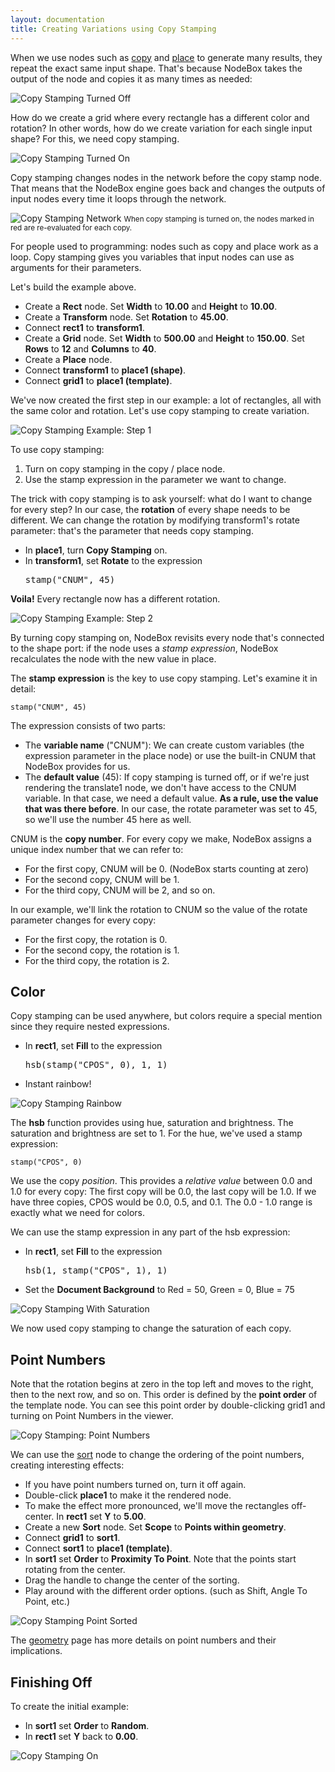 ```yaml
---
layout: documentation
title: Creating Variations using Copy Stamping
---
```

When we use nodes such as [copy](/documentation/nodes/copy.html) and [place](/documentation/nodes/place.html) to generate many results, they repeat the exact same input shape. That's because NodeBox takes the output of the node and copies it as many times as needed:

![Copy Stamping Turned Off](/media/img/using/copy-stamping-off.png)

How do we create a grid where every rectangle has a different color and rotation? In other words, how do we create variation for each single input shape? For this, we need copy stamping.

![Copy Stamping Turned On](/media/img/using/copy-stamping-on.png)

Copy stamping changes nodes in the network before the copy stamp node. That means that the NodeBox engine goes back and changes the outputs of input nodes every time it loops through the network.

![Copy Stamping Network](/media/img/using/copy-stamping-network.png)
<small>When copy stamping is turned on, the nodes marked in red are re-evaluated for each copy.</small>

For people used to programming: nodes such as copy and place work as a loop. Copy stamping gives you variables that  input nodes can use as arguments for their parameters.

Let's build the example above.

* Create a **Rect** node. Set **Width** to **10.00** and **Height** to **10.00**.
* Create a **Transform** node. Set **Rotation** to **45.00**.
* Connect **rect1** to **transform1**.
* Create a **Grid** node. Set **Width** to **500.00** and **Height** to **150.00**. Set **Rows** to **12** and **Columns** to **40**.
* Create a **Place** node.
* Connect **transform1** to **place1 (shape)**.
* Connect **grid1** to **place1 (template)**.

We've now created the first step in our example: a lot of rectangles, all with the same color and rotation. Let's use copy stamping to create variation.

![Copy Stamping Example: Step 1](/media/img/using/copy-stamping-example-1.png)

To use copy stamping:

1. Turn on copy stamping in the copy / place node.
2. Use the stamp expression in the parameter we want to change.

The trick with copy stamping is to ask yourself: what do I want to change for every step? In our case, the **rotation** of every shape needs to be different. We can change the rotation by modifying transform1's rotate parameter: that's the parameter that needs copy stamping.

* In **place1**, turn **Copy Stamping** on.
* In **transform1**, set **Rotate** to the expression <pre>stamp("CNUM", 45)</pre>

**Voila!** Every rectangle now has a different rotation.

![Copy Stamping Example: Step 2](/media/img/using/copy-stamping-example-2.png)

By turning copy stamping on, NodeBox revisits every node that's connected to the shape port: if the node uses a *stamp expression*, NodeBox recalculates the node with the new value in place.

The **stamp expression** is the key to use copy stamping. Let's examine it in detail:

    stamp("CNUM", 45)
    
The expression consists of two parts:

* The **variable name** ("CNUM"): We can create custom variables (the expression parameter in the place node) or use the built-in CNUM that NodeBox provides for us. 
* The **default value** (45): If copy stamping is turned off, or if we're just rendering the translate1 node, we don't have access to the CNUM variable. In that case, we need a default value. **As a rule, use the value that was there before**. In our case, the rotate parameter was set to 45, so we'll use the number 45 here as well.

CNUM is the **copy number**. For every copy we make, NodeBox assigns a unique index number that we can refer to:

* For the first copy, CNUM will be 0. (NodeBox starts counting at zero)
* For the second copy, CNUM will be 1.
* For the third copy, CNUM will be 2, and so on.

In our example, we'll link the rotation to CNUM so the value of the rotate parameter changes for every copy:

* For the first copy, the rotation is 0.
* For the second copy, the rotation is 1.
* For the third copy, the rotation is 2.


Color
-----
Copy stamping can be used anywhere, but colors require a special mention since they require nested expressions.

* In **rect1**, set **Fill** to the expression <pre>hsb(stamp("CPOS", 0), 1, 1)</pre>
* Instant rainbow!

![Copy Stamping Rainbow](/media/img/using/copy-stamping-rainbow.png)

The **hsb** function provides using hue, saturation and brightness. The saturation and brightness are set to 1. For the hue, we've used a stamp expression:

    stamp("CPOS", 0)

We use the copy *position*. This provides a *relative value* between 0.0 and 1.0 for every copy: The first copy will be 0.0, the last copy will be 1.0. If we have three copies, CPOS would be 0.0, 0.5, and 0.1. The 0.0 - 1.0 range is exactly what we need for colors.

We can use the stamp expression in any part of the hsb expression:

* In **rect1**, set **Fill** to the expression <pre>hsb(1, stamp("CPOS", 1), 1)</pre>
* Set the **Document Background** to Red = 50, Green = 0, Blue = 75

![Copy Stamping With Saturation](/media/img/using/copy-stamping-saturation.png)

We now used copy stamping to change the saturation of each copy.


Point Numbers
-------------
Note that the rotation begins at zero in the top left and moves to the right, then to the next row, and so on. This order is defined by the **point order** of the template node. You can see this point order by double-clicking grid1 and turning on Point Numbers in the viewer.

![Copy Stamping: Point Numbers](/media/img/using/copy-stamping-point-numbers.png)

We can use the [sort](/documentation/reference/sort.html) node to change the ordering of the point numbers, creating interesting effects:

* If you have point numbers turned on, turn it off again.
* Double-click **place1** to make it the rendered node.
* To make the effect more pronounced, we'll move the rectangles off-center. In **rect1** set **Y** to **5.00**.
* Create a new **Sort** node. Set **Scope** to **Points within geometry**.
* Connect **grid1** to **sort1**.
* Connect **sort1** to **place1 (template)**.
* In **sort1** set **Order** to **Proximity To Point**. Note that the points start rotating from the center.
* Drag the handle to change the center of the sorting. 
* Play around with the different order options. (such as Shift, Angle To Point, etc.)

![Copy Stamping Point Sorted](/media/img/using/copy-stamping-point-sorted.png)

The [geometry](geometry.html) page has more details on point numbers and their implications.


Finishing Off
-------------
To create the initial example:

* In **sort1** set **Order** to **Random**.
* In **rect1** set **Y** back to **0.00**.

![Copy Stamping On](/media/img/using/copy-stamping-on.png)
